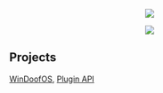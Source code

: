 <!DOCTYPE html>
<html lang="en">
<body>
    <p align="center"> <img src="https://c.tenor.com/kGekz062mwgAAAAd/hugs-rickroll.gif"> </p>
    <p align="center"> <img src="https://github-readme-stats.vercel.app/api?username=BachErik&count_private=true&show_icons=true&bg_color=161b22&title_color=58a6ff&text_color=c9d1d9&icon_color=196c2e&custom_title=Statistics&hide_border=true"> </p>
</body>
</html>

## Projects

[WinDoofOS](https://github.com/BachErik/WinDoofOS), [Plugin API](https://github.com/BachErik/API)

